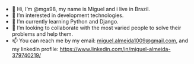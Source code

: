- 👋 Hi, I’m @mga98, my name is Miguel and i live in Brazil.
- 👀 I’m interested in development technologies.
- 🌱 I’m currently learning Python and Django.
- 💞️ I’m looking to collaborate with the most varied people to solve their problems and help them.
- 📫 You can reach me by my email: miguel.almeida1009@gmail.com, and my linkedin profile: https://www.linkedin.com/in/miguel-almeida-379740219/

<!---
mga98/mga98 is a ✨ special ✨ repository because its `README.md` (this file) appears on your GitHub profile.
You can click the Preview link to take a look at your changes.
--->

